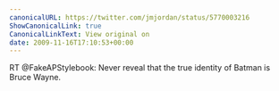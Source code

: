 ```yaml
---
canonicalURL: https://twitter.com/jmjordan/status/5770003216
ShowCanonicalLink: true
CanonicalLinkText: View original on
date: 2009-11-16T17:10:53+00:00
---
```

RT @FakeAPStylebook: Never reveal that the true identity of Batman is Bruce Wayne.